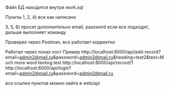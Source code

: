 Файл БД находится внутри work.sql

Пункты
1, 2, 4) все как написано

3, 5, 6) просит дополнительно email, password если все подходит, дальше выполняет команду

Проверял через Postman, все работает корректно

Работал через локал хост
Пример
http://localhost:8000/api/add-record?email=admin2@mail.ru&password=admin2@mail.ru&heading=test2&text=Much more  word texting test
http://localhost:8000/api/record/1
http://localhost:8000/api/login?email=admin2@mail.ru&password=admin2@mail.ru

все ссылки пунктов можно найти в web/api
